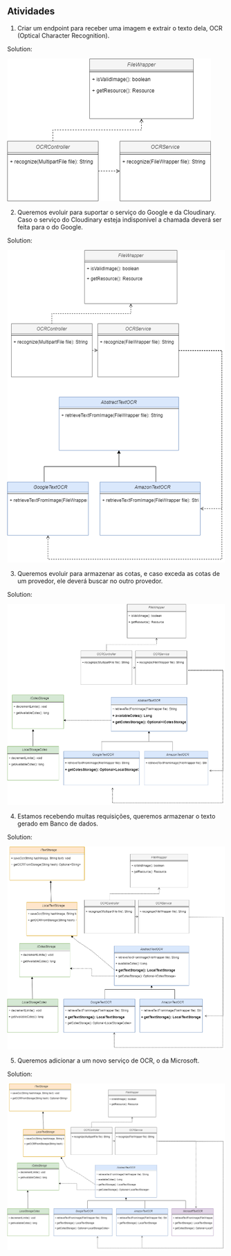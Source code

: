 ## Atividades

1. Criar um endpoint para receber uma imagem e extrair o texto dela, OCR (Optical Character Recognition).

Solution:

![1 SRP.png](images/1_SRP.png)

2. Queremos evoluir para suportar o serviço do Google e da Cloudinary.
   Caso o serviço do Cloudinary esteja indisponível a chamada deverá ser feita para o do Google.

Solution:

![3 OCP.png](images/3_OCP.png)

3. Queremos evoluir para armazenar as cotas, e caso exceda as cotas de um provedor, ele deverá buscar no outro provedor.

Solution:

![5_LSP.png](images/5_LSP.png)

4. Estamos recebendo muitas requisições, queremos armazenar o texto gerado em Banco de dados.

Solution:

![7_ISP.png](images/7_ISP.png)

5. Queremos adicionar a um novo serviço de OCR, o da Microsoft.

Solution:

![8_NOT_DIP.png](images/8_NOT_DIP.png)